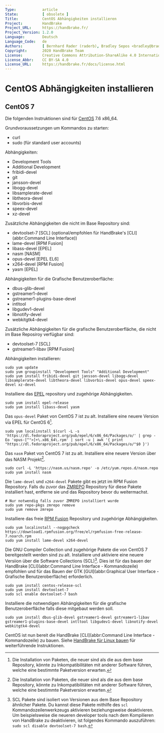 ```yaml
---
Type:            article
State:           [ obsolete ]
Title:           CentOS Abhängigkeiten installieren
Project:         HandBrake
Project_URL:     https://handbrake.fr/
Project_Version: 1.2.0
Language:        Deutsch
Language_Code:   de
Authors:         [ Bernhard Rader (raderb), Bradley Sepos <bradley@bradleysepos.com> (BradleyS) ]
Copyright:       2020 HandBrake Team
License:         Creative Commons Attribution-ShareAlike 4.0 International
License_Abbr:    CC BY-SA 4.0
License_URL:     https://handbrake.fr/docs/license.html
---
```


CentOS Abhängigkeiten installieren
=================================

## CentOS 7

Die folgenden Instruktionen sind für [CentOS](https://centos.org) 7.6 x86_64.

Grundvoraussetzungen um Kommandos zu starten:

- curl
- sudo (für standard user accounts)

Abhängigkeiten:

- Development Tools
- Additional Development
- fribidi-devel
- git
- jansson-devel
- libogg-devel
- libsamplerate-devel
- libtheora-devel
- libvorbis-devel
- speex-devel
- xz-devel

Zusätzliche Abhängigkeiten die nicht im Base Repository sind:

- devtoolset-7 [SCL] (optional/empfohlen für HandBrake's [CLI](abbr:Command Line Interface))
- lame-devel [RPM Fusion]
- libass-devel [EPEL]
- nasm [NASM]
- opus-devel [EPEL EL6]
- x264-devel [RPM Fusion]
- yasm [EPEL]

Abhängigkeiten für die Grafische Benutzeroberfläche:

- dbus-glib-devel
- gstreamer1-devel
- gstreamer1-plugins-base-devel
- intltool
- libgudev1-devel
- libnotify-devel
- webkitgtk4-devel

Zusätzliche Abhängigkeiten für die grafische Benutzeroberfläche, die nicht im Base Reposiroy verfügbar sind:

- devtoolset-7 [SCL]
- gstreamer1-libav [RPM Fusion]

Abhängigkeiten installieren:

    sudo yum update
    sudo yum groupinstall "Development Tools" "Additional Development"
	sudo yum install fribidi-devel git jansson-devel libogg-devel libsamplerate-devel libtheora-devel libvorbis-devel opus-devel speex-devel xz-devel

Installiere das [EPEL](https://fedoraproject.org/wiki/EPEL) repository und zugehörige Abhängigkeiten.

    sudo yum install epel-release
    sudo yum install libass-devel yasm

Das `opus-devel` Paket von CentOS 7 ist zu alt. Installiere eine neuere Version via EPEL für CentOS 6[^opus-el6].

    sudo yum localinstall $(curl -L -s 'https://dl.fedoraproject.org/pub/epel/6/x86_64/Packages/o/' | grep -Eo 'opus-[^">]+\.x86_64\.rpm' | sort -u | awk '{ print "https://dl.fedoraproject.org/pub/epel/6/x86_64/Packages/o/"$0 }')

Das `nasm` Paket von CentOS 7 ist zu alt. Installiere eine neuere Version über das NASM Projekt[^nasm-repo].

    sudo curl -L 'https://nasm.us/nasm.repo' -o /etc/yum.repos.d/nasm.repo
    sudo yum install nasm

Die `lame-devel` und `x264-devel` Pakete gibt es jetzt im RPM Fusion Repository. Falls du zuvor das [ZMREPO](https://zmrepo.zoneminder.com) Repository für diese Pakete installiert hast, entferne sie und das Repository bevor du weitermachst.

    # Nur notwendig falls zuvor ZMREPO installiert wurde
    sudo yum repo-pkgs zmrepo remove
    sudo yum remove zmrepo

Installiere das freie [RPM Fusion](http://rpmfusion.org) Repository und zugehörige Abhängigkeiten.

    sudo yum localinstall --nogpgcheck https://download1.rpmfusion.org/free/el/rpmfusion-free-release-7.noarch.rpm
    sudo yum install lame-devel x264-devel

Die GNU Compiler Collection und zugehörige Pakete die von CentOS 7 bereitgestellt werden sind zu alt. Installiere und aktiviere eine neuere Versiion über die Software Collections (SCL)[^gcc-scl]. Dies ist für das bauen der HandBrake [CLI](abbr:Command Line Interface - Kommandozeile) empfohlen und für das Bauen der GTK [GUI](abbr:Graphical User Interface - Grafische Benutzeroberfläche) erforderlich.

    sudo yum install centos-release-scl
    sudo yum install devtoolset-7
    sudo scl enable devtoolset-7 bash

Installiere die notwendigen Abhängigkeiten für die grafische Benutzeroberfläche falls diese mitgebaut werden soll.

    sudo yum install dbus-glib-devel gstreamer1-devel gstreamer1-libav gstreamer1-plugins-base-devel intltool libgudev1-devel libnotify-devel webkitgtk4-devel

CentOS ist nun bereit die HandBrake [CLI](abbr:Command Line Interface - Kommandozeile) zu bauen. Siehe [HandBrake für Linux bauen](build-linux.html) für weiterführende Instruktionen.

[^opus-el6]: Die Installation von Paketen, die neuer sind als die aus dem base Repository, könnte zu Inkompatibilitäten mit anderer Software führen, welche eine bestimmte Paketversion erwarten.

[^nasm-repo]: Die Installation von Paketen, die neuer sind als die aus dem base Repository, könnte zu Inkompatibilitäten mit anderer Software führen, welche eine bestimmte Paketversion erwarten.

[^gcc-scl]: SCL Pakete sind isoliert von Versionen aus dem Base Repository ähnlicher Pakete. Du kannst diese Pakete mithilfe des `scl` Kommandozeilenwerkzeugs aktivieren beziehungsweise deaktivieren. Um beispielsweise die neueren developer tools nach dem Kompilieren von HandBrake zu deaktivieren, ist folgendes Kommando auszuführen: `sudo scl disable devtoolset-7 bash`.
